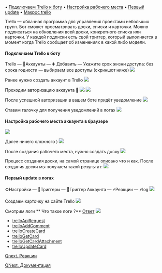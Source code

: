 
• [Подключаем Trello к боту](#подлючаем-trello-к-боту)
• [Настройка рабочего места](#настройка-рабочего-места-аккаунта-в-браузере) 
• [Первый update](#первый-update-в-логах)
• [Макрос trello](/ph/QNext-Makros-trello-02-20)


Trello — облачная программа для управления проектами небольших групп.
Бот сможет просматривать доски, списки и карточки. Можно подписаться на обновления всей доски, конкретного списка или карточки. У каждой подписки есть свой триггер, который выполняется в момент когда Trello сообщает об изменениях в какой либо модели. 

#### Подключаем Trello к боту

Trello — 🧰Аккаунты — ➕ Добавить — Укажите срок жизни доступа: без срока годности —  выбираем все доступы (скриншот ниже)
![](./1.png)

Ранее нужно создать аккаунт в Trello
![](./2.png)

Проходим авторизацию аккаунта 🧰
![](./3.png)
![](./4.png)

После успешной авторизации в вашем боте придёт уведомление
![](./5.png)

Ставим галочку для получения уведомлений в логах
![](./6.png)
#### Настройка рабочего места аккаунта в браузере                                                                                                                                                                                                                                                                                                                                                                                                                                                                                                                                                                                                                                                                                                                                                                                                                                                                                                                                                                                                                                                                                                                                                                                                                                                                                                                                                                                                                                                                                                                                                                                                                             
![](./7.png)

Далее ничего сложного )
![](./8.png)

После создания рабочего места, нужно создать доску
![](./9.png)

Процесс создания доски, на самой странице описано что и как. После создания доски мы получаем такой результат:
![](./10.png)
#### Первый update в логах

⚙️Настройки — 🔗Триггеры — 🔗Триггер Аккаунта — ⚡️Реакции — ⚡️log
![](./11.png)

Создаем карточку на сайте Trello
![](./12.png)

Смотрим логи **
Что такое логи ?** [Ответ](/ph/QNext-admin-reaction-log-05-09) 
![](./13.png)
* [trelloApiRequest](/ph/QNext-admin-reaction-trelloApiRequest-02-13)
* [trelloAddComment](/ph/QNext-admin-reaction-trelloAddComment-02-13)
* [trelloCreateCard](/ph/QNext-admin-reaction-trelloCreateCard-02-13)
* [trelloGetCard](/ph/QNext-admin-reaction-trelloGetCard-02-13)
* [trelloGetCardAttachment](/ph/QNext-admin-reaction-trelloCreateCardAttachment-02-13)
* [trelloUpdateCard](/ph/QNext-admin-reaction-trelloUpdateCard-02-13)



[Qnext. Реакции](/ph/QNext-admin-reaction-about-05-01#Trello)

[QNext. Документация](/ph/QNext-admin-documentation-05-08)